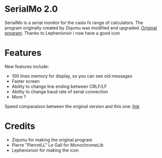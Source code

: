 # SerialMo 2.0
SerialMo is a serial monitor for the casio fx range of calculators.
The program originally created by Ziqumu was modified and upgraded.
[Original program](http://www.planet-casio.com/Fr/programmes/voir_un_programme_casio.php?showid=2161&page=last).
Thanks to Lephenixnoir i now have a good icon

# Features
New features include:
* 100 lines memory for display, so you can see old messages
* Faster screen
* Ability to change line ending between CRLF/LF
* Ability to change baud rate of serial connection
* More ?

Speed comparaison between the original version and this one:
[link](https://www.youtube.com/watch?v=L0rn_0nHMgM)

# Credits
* Ziqumu for making the original program
* Pierre "PierrotLL" Le Gall for MonochromeLib
* Lephenixnoir for making the icon
